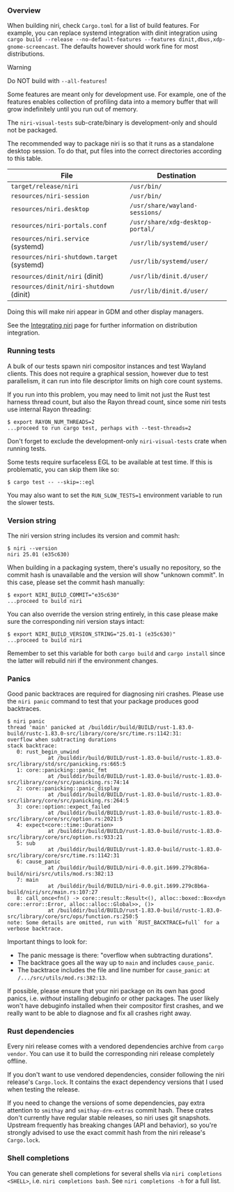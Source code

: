 ### Overview

When building niri, check `Cargo.toml` for a list of build features.
For example, you can replace systemd integration with dinit integration using `cargo build --release --no-default-features --features dinit,dbus,xdp-gnome-screencast`.
The defaults however should work fine for most distributions.

> [!WARNING]
> Do NOT build with `--all-features`!
>
> Some features are meant only for development use.
> For example, one of the features enables collection of profiling data into a memory buffer that will grow indefinitely until you run out of memory.

The `niri-visual-tests` sub-crate/binary is development-only and should not be packaged.

The recommended way to package niri is so that it runs as a standalone desktop session.
To do that, put files into the correct directories according to this table.

| File | Destination |
| ---- | ----------- |
| `target/release/niri` | `/usr/bin/` |
| `resources/niri-session` | `/usr/bin/` |
| `resources/niri.desktop` | `/usr/share/wayland-sessions/` |
| `resources/niri-portals.conf` | `/usr/share/xdg-desktop-portal/` |
| `resources/niri.service` (systemd) | `/usr/lib/systemd/user/` |
| `resources/niri-shutdown.target` (systemd) | `/usr/lib/systemd/user/` |
| `resources/dinit/niri` (dinit) | `/usr/lib/dinit.d/user/` |
| `resources/dinit/niri-shutdown` (dinit) | `/usr/lib/dinit.d/user/` |

Doing this will make niri appear in GDM and other display managers.

See the [Integrating niri](./Integrating-niri.md) page for further information on distribution integration.

### Running tests

A bulk of our tests spawn niri compositor instances and test Wayland clients.
This does not require a graphical session, however due to test parallelism, it can run into file descriptor limits on high core count systems.

If you run into this problem, you may need to limit not just the Rust test harness thread count, but also the Rayon thread count, since some niri tests use internal Rayon threading:

```
$ export RAYON_NUM_THREADS=2
...proceed to run cargo test, perhaps with --test-threads=2
```

Don't forget to exclude the development-only `niri-visual-tests` crate when running tests.

Some tests require surfaceless EGL to be available at test time.
If this is problematic, you can skip them like so:

```
$ cargo test -- --skip=::egl
```

You may also want to set the `RUN_SLOW_TESTS=1` environment variable to run the slower tests.

### Version string

The niri version string includes its version and commit hash:

```
$ niri --version
niri 25.01 (e35c630)
```

When building in a packaging system, there's usually no repository, so the commit hash is unavailable and the version will show "unknown commit".
In this case, please set the commit hash manually:

```
$ export NIRI_BUILD_COMMIT="e35c630"
...proceed to build niri
```

You can also override the version string entirely, in this case please make sure the corresponding niri version stays intact:

```
$ export NIRI_BUILD_VERSION_STRING="25.01-1 (e35c630)"
...proceed to build niri
```

Remember to set this variable for both `cargo build` and `cargo install` since the latter will rebuild niri if the environment changes.

### Panics

Good panic backtraces are required for diagnosing niri crashes.
Please use the `niri panic` command to test that your package produces good backtraces.

```
$ niri panic
thread 'main' panicked at /builddir/build/BUILD/rust-1.83.0-build/rustc-1.83.0-src/library/core/src/time.rs:1142:31:
overflow when subtracting durations
stack backtrace:
   0: rust_begin_unwind
             at /builddir/build/BUILD/rust-1.83.0-build/rustc-1.83.0-src/library/std/src/panicking.rs:665:5
   1: core::panicking::panic_fmt
             at /builddir/build/BUILD/rust-1.83.0-build/rustc-1.83.0-src/library/core/src/panicking.rs:74:14
   2: core::panicking::panic_display
             at /builddir/build/BUILD/rust-1.83.0-build/rustc-1.83.0-src/library/core/src/panicking.rs:264:5
   3: core::option::expect_failed
             at /builddir/build/BUILD/rust-1.83.0-build/rustc-1.83.0-src/library/core/src/option.rs:2021:5
   4: expect<core::time::Duration>
             at /builddir/build/BUILD/rust-1.83.0-build/rustc-1.83.0-src/library/core/src/option.rs:933:21
   5: sub
             at /builddir/build/BUILD/rust-1.83.0-build/rustc-1.83.0-src/library/core/src/time.rs:1142:31
   6: cause_panic
             at /builddir/build/BUILD/niri-0.0.git.1699.279c8b6a-build/niri/src/utils/mod.rs:382:13
   7: main
             at /builddir/build/BUILD/niri-0.0.git.1699.279c8b6a-build/niri/src/main.rs:107:27
   8: call_once<fn() -> core::result::Result<(), alloc::boxed::Box<dyn core::error::Error, alloc::alloc::Global>>, ()>
             at /builddir/build/BUILD/rust-1.83.0-build/rustc-1.83.0-src/library/core/src/ops/function.rs:250:5
note: Some details are omitted, run with `RUST_BACKTRACE=full` for a verbose backtrace.
```

Important things to look for:

- The panic message is there: "overflow when subtracting durations".
- The backtrace goes all the way up to `main` and includes `cause_panic`.
- The backtrace includes the file and line number for `cause_panic`: `at /.../src/utils/mod.rs:382:13`.

If possible, please ensure that your niri package on its own has good panics, i.e. *without* installing debuginfo or other packages.
The user likely won't have debuginfo installed when their compositor first crashes, and we really want to be able to diagnose and fix all crashes right away.

### Rust dependencies

Every niri release comes with a vendored dependencies archive from `cargo vendor`.
You can use it to build the corresponding niri release completely offline.

If you don't want to use vendored dependencies, consider following the niri release's `Cargo.lock`.
It contains the exact dependency versions that I used when testing the release.

If you need to change the versions of some dependencies, pay extra attention to `smithay` and `smithay-drm-extras` commit hash.
These crates don't currently have regular stable releases, so niri uses git snapshots.
Upstream frequently has breaking changes (API and behavior), so you're strongly advised to use the exact commit hash from the niri release's `Cargo.lock`.

### Shell completions

You can generate shell completions for several shells via `niri completions <SHELL>`, i.e. `niri completions bash`.
See `niri completions -h` for a full list.
